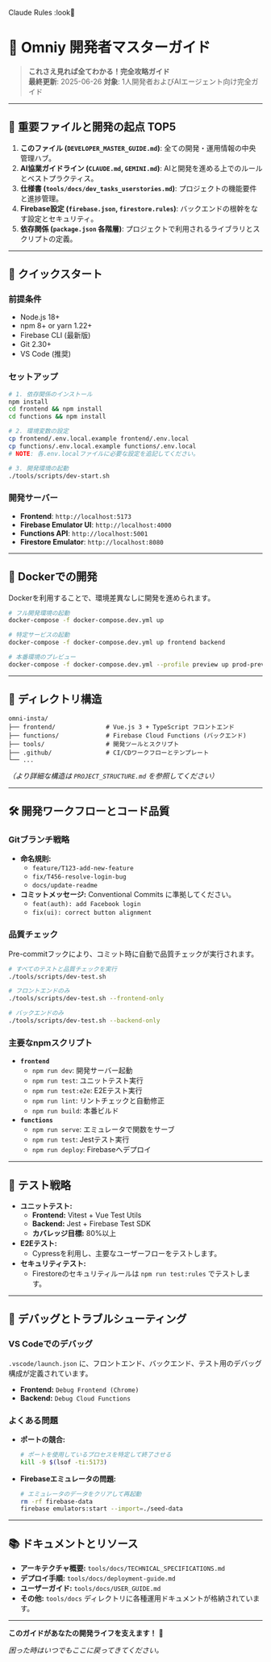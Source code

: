 Claude Rules :look👀

# 🎯 Omniy 開発者マスターガイド

> **これさえ見れば全てわかる！完全攻略ガイド**  
> **最終更新**: 2025-06-26
> **対象**: 1人開発者およびAIエージェント向け完全ガイド

---

## 📍 **重要ファイルと開発の起点 TOP5**

1.  **このファイル (`DEVELOPER_MASTER_GUIDE.md`)**: 全ての開発・運用情報の中央管理ハブ。
2.  **AI協業ガイドライン (`CLAUDE.md`, `GEMINI.md`)**: AIと開発を進める上でのルールとベストプラクティス。
3.  **仕様書 (`tools/docs/dev_tasks_userstories.md`)**: プロジェクトの機能要件と進捗管理。
4.  **Firebase設定 (`firebase.json`, `firestore.rules`)**: バックエンドの根幹をなす設定とセキュリティ。
5.  **依存関係 (`package.json` 各階層)**: プロジェクトで利用されるライブラリとスクリプトの定義。

---

## 🚀 **クイックスタート**

### 前提条件

- Node.js 18+
- npm 8+ or yarn 1.22+
- Firebase CLI (最新版)
- Git 2.30+
- VS Code (推奨)

### セットアップ

```bash
# 1. 依存関係のインストール
npm install
cd frontend && npm install
cd functions && npm install

# 2. 環境変数の設定
cp frontend/.env.local.example frontend/.env.local
cp functions/.env.local.example functions/.env.local
# NOTE: 各.env.localファイルに必要な設定を追記してください。

# 3. 開発環境の起動
./tools/scripts/dev-start.sh
```

### 開発サーバー
- **Frontend**: `http://localhost:5173`
- **Firebase Emulator UI**: `http://localhost:4000`
- **Functions API**: `http://localhost:5001`
- **Firestore Emulator**: `http://localhost:8080`

---

## 🐳 **Dockerでの開発**

Dockerを利用することで、環境差異なしに開発を進められます。

```bash
# フル開発環境の起動
docker-compose -f docker-compose.dev.yml up

# 特定サービスの起動
docker-compose -f docker-compose.dev.yml up frontend backend

# 本番環境のプレビュー
docker-compose -f docker-compose.dev.yml --profile preview up prod-preview
```

---

## 📂 **ディレクトリ構造**

```
omni-insta/
├── frontend/              # Vue.js 3 + TypeScript フロントエンド
├── functions/             # Firebase Cloud Functions (バックエンド)
├── tools/                 # 開発ツールとスクリプト
├── .github/               # CI/CDワークフローとテンプレート
└── ...
```
*（より詳細な構造は `PROJECT_STRUCTURE.md` を参照してください）*

---

## 🛠️ **開発ワークフローとコード品質**

### Gitブランチ戦略

- **命名規則:**
  - `feature/T123-add-new-feature`
  - `fix/T456-resolve-login-bug`
  - `docs/update-readme`
- **コミットメッセージ:** Conventional Commits に準拠してください。
  - `feat(auth): add Facebook login`
  - `fix(ui): correct button alignment`

### 品質チェック

Pre-commitフックにより、コミット時に自動で品質チェックが実行されます。

```bash
# すべてのテストと品質チェックを実行
./tools/scripts/dev-test.sh

# フロントエンドのみ
./tools/scripts/dev-test.sh --frontend-only

# バックエンドのみ
./tools/scripts/dev-test.sh --backend-only
```

### 主要なnpmスクリプト

- **`frontend`**
  - `npm run dev`: 開発サーバー起動
  - `npm run test`: ユニットテスト実行
  - `npm run test:e2e`: E2Eテスト実行
  - `npm run lint`: リントチェックと自動修正
  - `npm run build`: 本番ビルド
- **`functions`**
  - `npm run serve`: エミュレータで関数をサーブ
  - `npm run test`: Jestテスト実行
  - `npm run deploy`: Firebaseへデプロイ

---

## 🧪 **テスト戦略**

- **ユニットテスト:**
  - **Frontend:** Vitest + Vue Test Utils
  - **Backend:** Jest + Firebase Test SDK
  - **カバレッジ目標:** 80%以上
- **E2Eテスト:**
  - Cypressを利用し、主要なユーザーフローをテストします。
- **セキュリティテスト:**
  - Firestoreのセキュリティルールは `npm run test:rules` でテストします。

---

## 🚨 **デバッグとトラブルシューティング**

### VS Codeでのデバッグ
`.vscode/launch.json` に、フロントエンド、バックエンド、テスト用のデバッグ構成が定義されています。

- **Frontend:** `Debug Frontend (Chrome)`
- **Backend:** `Debug Cloud Functions`

### よくある問題

- **ポートの競合:**
  ```bash
  # ポートを使用しているプロセスを特定して終了させる
  kill -9 $(lsof -ti:5173)
  ```
- **Firebaseエミュレータの問題:**
  ```bash
  # エミュレータのデータをクリアして再起動
  rm -rf firebase-data
  firebase emulators:start --import=./seed-data
  ```

---

## 📚 **ドキュメントとリソース**

- **アーキテクチャ概要:** `tools/docs/TECHNICAL_SPECIFICATIONS.md`
- **デプロイ手順:** `tools/docs/deployment-guide.md`
- **ユーザーガイド:** `tools/docs/USER_GUIDE.md`
- **その他:** `tools/docs` ディレクトリに各種運用ドキュメントが格納されています。

---

**このガイドがあなたの開発ライフを支えます！** 🚀

*困った時はいつでもここに戻ってきてください。*